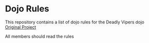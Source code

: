Dojo Rules
==========

This repository contains a list of dojo rules for the Deadly Vipers dojo [Original Project](https://github.com/deadlyvipers)

All members should read the rules

